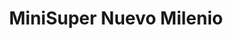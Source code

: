 ---
title: "MiniSuper Nuevo Milenio"
url: /guadalupe-de-cartago/minisuper-nuevo-milenio/
shop: comodidad
---